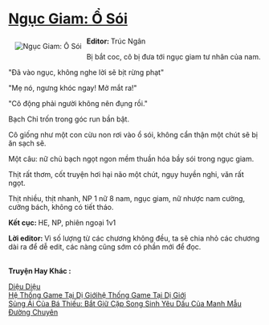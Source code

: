 <a href="https://utruyen.com/truyen/nguc-giam-o-soi/19087/" title="Ngục Giam: Ổ Sói"><h1>Ngục Giam: Ổ Sói</h1></a><div style="display:table"><img align="right" style="float: left; padding: 10px;" src="https://utruyen.com/images/story/200x260/nguc-giam-o-soi.jpg" alt="Ngục Giam: Ổ Sói"><b>Editor: </b>Trúc Ngân<p></p>Bị bắt coc, cô bị đưa tới ngục giam tư nhân của nam.<p></p>"Đã vào ngục, không nghe lời sẽ bịt rừng phạt"<p></p>"Mẹ nó, ngưng khóc ngay! Mở mắt ra!"<p></p>"Cô động phải người không nên đụng rồi."<p></p>Bạch Chỉ trốn trong góc run bần bật.<p></p>Cô giống như một con cừu non rơi vào ổ sói, không cẩn thận một chút sẽ bị ăn sạch sẽ.<p></p>Một câu: nữ chủ bạch ngọt ngon mềm thuần hóa bầy sói trong ngục giam.<p></p>Thịt rất thơm, cốt truyện hơi hại não một chút, ngụy huyền nghi, văn rất ngọt.<p></p>Thịt nhiều, thịt nhanh, NP 1 nữ 8 nam, ngục giam, nữ nhược nam cường, cưỡng bách, không có tiết tháo.<p></p><b>Kết cục: </b>HE, NP, phiên ngoại 1v1<p></p><b>Lời editor: </b>Vì số lượng từ các chương không đều, ta sẽ chia nhỏ các chương dài ra để dễ edit, các nàng cũng sớm có phần mới để đọc. </div><p><br><b>Truyện Hay Khác :</b></p><a href="https://utruyen.com/truyen/dieu-dieu/19209/" alt="Diệu Diệu">Diệu Diệu</a><br/><a href="https://www.flickr.com/photos/184340401@N07/48819122902/" alt="Hệ Thống Game Tại Dị Giớihệ Thống Game Tại Dị Giới">Hệ Thống Game Tại Dị Giớihệ Thống Game Tại Dị Giới</a><br/><a href="https://github.com/quanluxury/ngontinhhot/tree/master/truyenhay/19136/" alt="Sủng Ái Của Bá Thiếu: Bắt Giữ Cặp Song Sinh Yêu Dấu Của Manh Mẫu">Sủng Ái Của Bá Thiếu: Bắt Giữ Cặp Song Sinh Yêu Dấu Của Manh Mẫu</a><br/><a href="https://github.com/quanluxury/ngontinhhot/tree/master/truyenhay/20867/" alt="Đường Chuyên">Đường Chuyên</a><br/>
